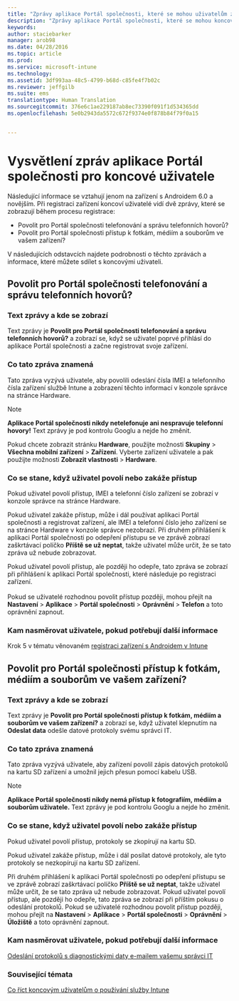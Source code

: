 ```yaml
---
title: "Zprávy aplikace Portál společnosti, které se mohou uživatelům zobrazit | Microsoft Intune"
description: "Zprávy aplikace Portál společnosti, které se mohou koncovým uživatelům Intune zobrazit"
keywords: 
author: staciebarker
manager: arob98
ms.date: 04/28/2016
ms.topic: article
ms.prod: 
ms.service: microsoft-intune
ms.technology: 
ms.assetid: 3df993aa-48c5-4799-b68d-c85fe4f7b02c
ms.reviewer: jeffgilb
ms.suite: ems
translationtype: Human Translation
ms.sourcegitcommit: 376e6c1ae229187ab8ec73390f091f1d534365dd
ms.openlocfilehash: 5e0b2943da5572c672f9374e0f878b84f79f0a15


---
```


# Vysvětlení zpráv aplikace Portál společnosti pro koncové uživatele

Následující informace se vztahují jenom na zařízení s Androidem 6.0 a novějším. Při registraci zařízení koncoví uživatelé vidí dvě zprávy, které se zobrazují během procesu registrace:

- Povolit pro Portál společnosti telefonování a správu telefonních hovorů?
- Povolit pro Portál společnosti přístup k fotkám, médiím a souborům ve vašem zařízení?

V následujících odstavcích najdete podrobnosti o těchto zprávách a informace, které můžete sdílet s koncovými uživateli.

## Povolit pro Portál společnosti telefonování a správu telefonních hovorů?

### Text zprávy a kde se zobrazí
Text zprávy je **Povolit pro Portál společnosti telefonování a správu telefonních hovorů?** a zobrazí se, když se uživatel poprvé přihlásí do aplikace Portál společnosti a začne registrovat svoje zařízení.

### Co tato zpráva znamená
Tato zpráva vyzývá uživatele, aby povolili odeslání čísla IMEI a telefonního čísla zařízení službě Intune a zobrazení těchto informací v konzole správce na stránce Hardware.

> [!NOTE]
> **Aplikace Portál společnosti nikdy netelefonuje ani nespravuje telefonní hovory!** Text zprávy je pod kontrolu Googlu a nejde ho změnit.

Pokud chcete zobrazit stránku **Hardware**, použijte možnosti **Skupiny** > **Všechna mobilní zařízení** > **Zařízení**. Vyberte zařízení uživatele a pak použijte možnosti **Zobrazit vlastnosti** > **Hardware**.

### Co se stane, když uživatel povolí nebo zakáže přístup
Pokud uživatel povolí přístup, IMEI a telefonní číslo zařízení se zobrazí v konzole správce na stránce Hardware.

Pokud uživatel zakáže přístup, může i dál používat aplikaci Portál společnosti a registrovat zařízení, ale IMEI a telefonní číslo jeho zařízení se na stránce Hardware v konzole správce nezobrazí. Při druhém přihlášení k aplikaci Portál společnosti po odepření přístupu se ve zprávě zobrazí zaškrtávací políčko **Příště se už neptat**, takže uživatel může určit, že se tato zpráva už nebude zobrazovat.

Pokud uživatel povolí přístup, ale později ho odepře, tato zpráva se zobrazí při přihlášení k aplikaci Portál společnosti, které následuje po registraci zařízení.</br></br>Pokud se uživatelé rozhodnou povolit přístup později, mohou přejít na **Nastavení** > **Aplikace** > **Portál společnosti** > **Oprávnění** > **Telefon** a toto oprávnění zapnout.

### Kam nasměrovat uživatele, pokud potřebují další informace
Krok 5 v tématu věnovaném [registraci zařízení s Androidem v Intune](/Intune/EndUser/enroll-your-device-in-intune-android)

## Povolit pro Portál společnosti přístup k fotkám, médiím a souborům ve vašem zařízení?

### Text zprávy a kde se zobrazí
Text zprávy je **Povolit pro Portál společnosti přístup k fotkám, médiím a souborům ve vašem zařízení?** a zobrazí se, když uživatel klepnutím na **Odeslat data** odešle datové protokoly svému správci IT.

### Co tato zpráva znamená
Tato zpráva vyzývá uživatele, aby zařízení povolil zápis datových protokolů na kartu SD zařízení a umožnil jejich přesun pomocí kabelu USB.   

> [!NOTE]
> **Aplikace Portál společnosti nikdy nemá přístup k fotografiím, médiím a souborům uživatele.** Text zprávy je pod kontrolu Googlu a nejde ho změnit.

### Co se stane, když uživatel povolí nebo zakáže přístup
Pokud uživatel povolí přístup, protokoly se zkopírují na kartu SD.

Pokud uživatel zakáže přístup, může i dál posílat datové protokoly, ale tyto protokoly se nezkopírují na kartu SD zařízení.

Při druhém přihlášení k aplikaci Portál společnosti po odepření přístupu se ve zprávě zobrazí zaškrtávací políčko **Příště se už neptat**, takže uživatel může určit, že se tato zpráva už nebude zobrazovat. Pokud uživatel povolí přístup, ale později ho odepře, tato zpráva se zobrazí při příštím pokusu o odeslání protokolů. Pokud se uživatelé rozhodnou povolit přístup později, mohou přejít na **Nastavení** > **Aplikace** > **Portál společnosti** > **Oprávnění** > **Úložiště** a toto oprávnění zapnout.

### Kam nasměrovat uživatele, pokud potřebují další informace
[Odeslání protokolů s diagnostickými daty e-mailem vašemu správci IT](/Intune/EndUser/send-diagnostic-data-logs-to-your-it-administrator-using-email-android)


### Související témata
[Co říct koncovým uživatelům o používání služby Intune](/intune/deploy-use/what-to-tell-your-end-users-about-using-microsoft-intune)



<!--HONumber=Jul16_HO3-->


